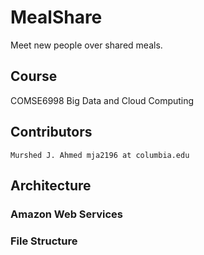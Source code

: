 # MealShare
Meet new people over shared meals.

## Course
COMSE6998 Big Data and Cloud Computing

## Contributors
```
Murshed J. Ahmed mja2196 at columbia.edu
```

## Architecture

### Amazon Web Services

### File Structure